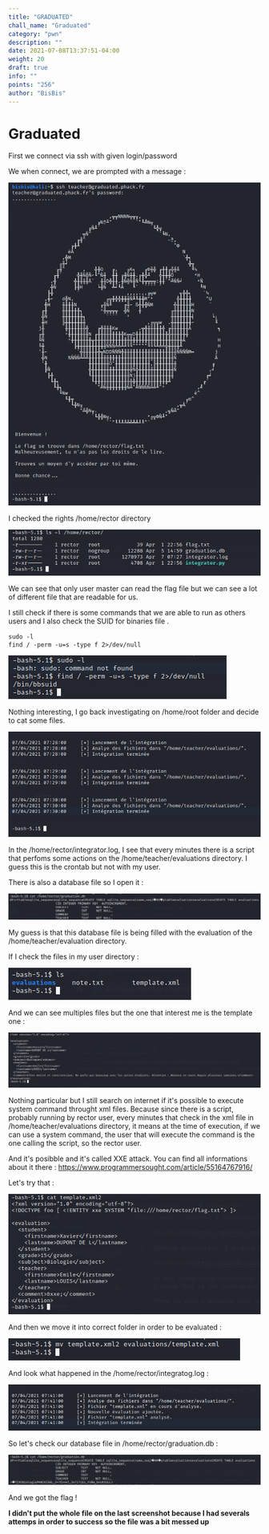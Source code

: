```yaml
---
title: "GRADUATED"
chall_name: "Graduated"
category: "pwn"
description: ""
date: 2021-07-08T13:37:51-04:00
weight: 20
draft: true
info: ""
points: "256"
author: "BisBis"
---
```


# Graduated 

First we connect via ssh with given login/password

We when connect, we are prompted with a message : 

![capture1](/files/phack21/graduated/c1.PNG)


I checked the rights /home/rector directory

![capture2](/files/phack21/graduated/c2.PNG)

We can see that only user master can read the flag file but we can see a lot of different file that are readable for us.

I still check if there is some commands that we are able to run as others users and I also check the SUID for binaries file .

```shell
sudo -l
find / -perm -u=s -type f 2>/dev/null
```

![capture3](/files/phack21/graduated/c3.PNG)

Nothing interesting, I go back investigating on /home/root folder and decide to cat some files.

![capture4](/files/phack21/graduated/c4.PNG)

In the /home/rector/integrator.log, I see that every minutes there is a script that perfoms some actions on the /home/teacher/evaluations directory.
I guess this is the crontab but not with my user.

There is also a database file so I open it : 

![capture5](/files/phack21/graduated/c5.PNG)

My guess is that this database file is being filled with the evaluation of the /home/teacher/evaluation directory.

If I check the files in my user directory : 

![capture6](/files/phack21/graduated/c6.PNG)

And we can see multiples files but the one that interest me is the template one : 

![capture7](/files/phack21/graduated/c7.PNG)

Nothing particular but I still search on internet if it's possible to execute system command throught xml files.
Because since there is a script, probably running by rector user, every minutes that check in the xml file in /home/teacher/evaluations directory, it means
at the time of execution, if we can use a system command, the user that will execute the command is the one calling the script, so the rector user.

And it's posibble and it's called XXE attack. 
You can find all informations about it there : https://www.programmersought.com/article/55164767916/

Let's try that : 

![capture8](/files/phack21/graduated/c8.PNG)

And then we move it into correct folder in order to be evaluated : 

![capture9](/files/phack21/graduated/c9.PNG)

And look what happened in the /home/rector/integratog.log : 

![capture10](/files/phack21/graduated/c10.PNG)

So let's check our database file in /home/rector/graduation.db : 

![capture11](/files/phack21/graduated/c11.PNG)

And we got the flag ! 

**I didn't put the whole file on the last screenshot because I had severals attemps in order to success so the file was a bit messed up**